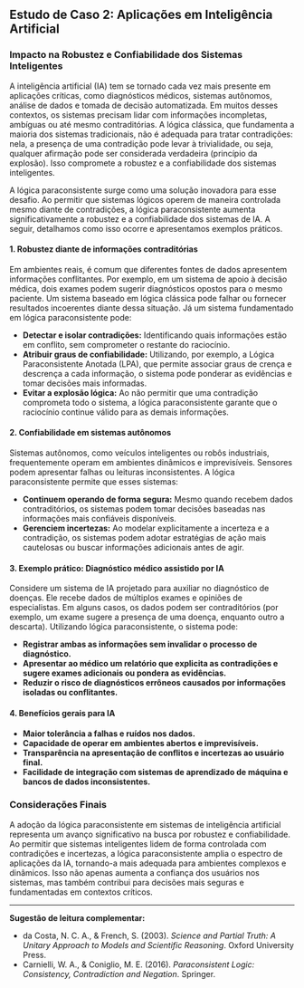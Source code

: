 
## Estudo de Caso 2: Aplicações em Inteligência Artificial

### Impacto na Robustez e Confiabilidade dos Sistemas Inteligentes

A inteligência artificial (IA) tem se tornado cada vez mais presente em aplicações críticas, como diagnósticos médicos, sistemas autônomos, análise de dados e tomada de decisão automatizada. Em muitos desses contextos, os sistemas precisam lidar com informações incompletas, ambíguas ou até mesmo contraditórias. A lógica clássica, que fundamenta a maioria dos sistemas tradicionais, não é adequada para tratar contradições: nela, a presença de uma contradição pode levar à trivialidade, ou seja, qualquer afirmação pode ser considerada verdadeira (princípio da explosão). Isso compromete a robustez e a confiabilidade dos sistemas inteligentes.

A lógica paraconsistente surge como uma solução inovadora para esse desafio. Ao permitir que sistemas lógicos operem de maneira controlada mesmo diante de contradições, a lógica paraconsistente aumenta significativamente a robustez e a confiabilidade dos sistemas de IA. A seguir, detalhamos como isso ocorre e apresentamos exemplos práticos.

#### 1. **Robustez diante de informações contraditórias**

Em ambientes reais, é comum que diferentes fontes de dados apresentem informações conflitantes. Por exemplo, em um sistema de apoio à decisão médica, dois exames podem sugerir diagnósticos opostos para o mesmo paciente. Um sistema baseado em lógica clássica pode falhar ou fornecer resultados incoerentes diante dessa situação. Já um sistema fundamentado em lógica paraconsistente pode:

- **Detectar e isolar contradições:** Identificando quais informações estão em conflito, sem comprometer o restante do raciocínio.
- **Atribuir graus de confiabilidade:** Utilizando, por exemplo, a Lógica Paraconsistente Anotada (LPA), que permite associar graus de crença e descrença a cada informação, o sistema pode ponderar as evidências e tomar decisões mais informadas.
- **Evitar a explosão lógica:** Ao não permitir que uma contradição comprometa todo o sistema, a lógica paraconsistente garante que o raciocínio continue válido para as demais informações.

#### 2. **Confiabilidade em sistemas autônomos**

Sistemas autônomos, como veículos inteligentes ou robôs industriais, frequentemente operam em ambientes dinâmicos e imprevisíveis. Sensores podem apresentar falhas ou leituras inconsistentes. A lógica paraconsistente permite que esses sistemas:

- **Continuem operando de forma segura:** Mesmo quando recebem dados contraditórios, os sistemas podem tomar decisões baseadas nas informações mais confiáveis disponíveis.
- **Gerenciem incertezas:** Ao modelar explicitamente a incerteza e a contradição, os sistemas podem adotar estratégias de ação mais cautelosas ou buscar informações adicionais antes de agir.

#### 3. **Exemplo prático: Diagnóstico médico assistido por IA**

Considere um sistema de IA projetado para auxiliar no diagnóstico de doenças. Ele recebe dados de múltiplos exames e opiniões de especialistas. Em alguns casos, os dados podem ser contraditórios (por exemplo, um exame sugere a presença de uma doença, enquanto outro a descarta). Utilizando lógica paraconsistente, o sistema pode:

- **Registrar ambas as informações sem invalidar o processo de diagnóstico.**
- **Apresentar ao médico um relatório que explicita as contradições e sugere exames adicionais ou pondera as evidências.**
- **Reduzir o risco de diagnósticos errôneos causados por informações isoladas ou conflitantes.**

#### 4. **Benefícios gerais para IA**

- **Maior tolerância a falhas e ruídos nos dados.**
- **Capacidade de operar em ambientes abertos e imprevisíveis.**
- **Transparência na apresentação de conflitos e incertezas ao usuário final.**
- **Facilidade de integração com sistemas de aprendizado de máquina e bancos de dados inconsistentes.**

### Considerações Finais

A adoção da lógica paraconsistente em sistemas de inteligência artificial representa um avanço significativo na busca por robustez e confiabilidade. Ao permitir que sistemas inteligentes lidem de forma controlada com contradições e incertezas, a lógica paraconsistente amplia o espectro de aplicações da IA, tornando-a mais adequada para ambientes complexos e dinâmicos. Isso não apenas aumenta a confiança dos usuários nos sistemas, mas também contribui para decisões mais seguras e fundamentadas em contextos críticos.

---
**Sugestão de leitura complementar:**  
- da Costa, N. C. A., & French, S. (2003). *Science and Partial Truth: A Unitary Approach to Models and Scientific Reasoning*. Oxford University Press.  
- Carnielli, W. A., & Coniglio, M. E. (2016). *Paraconsistent Logic: Consistency, Contradiction and Negation*. Springer.
```

